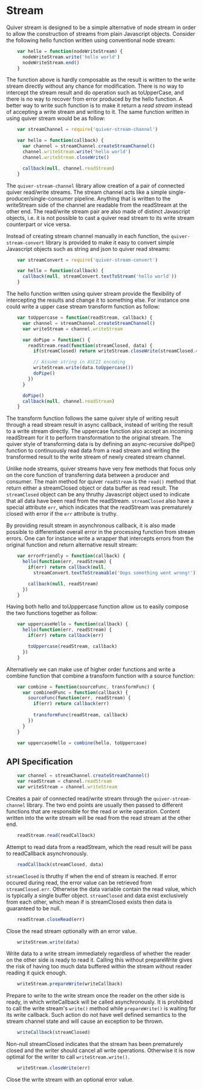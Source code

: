 
Stream
======

Quiver stream is designed to be a simple alternative of node stream in order to allow the construction of streams from plain Javascript objects. Consider the following hello function written using conventional node stream:

```javascript
    var hello = function(nodeWriteStream) {
      nodeWriteStream.write('hello world')
      nodeWriteStream.end()
    }
```

The function above is hardly composable as the result is written to the write stream directly without any chance for modification. There is no way to intercept the stream result and do operation such as toUpperCase, and there is no way to recover from error produced by the hello function. A better way to write such function is to make it return a _read stream_ instead of accepting a write stream and writing to it. The same function written in using quiver stream would be as follow:

```javascript
    var streamChannel = require('quiver-stream-channel')

    var hello = function(callback) {
      var channel = streamChannel.createStreamChannel()
      channel.writeStream.write('hello world')
      channel.writeStream.closeWrite()

      callback(null, channel.readStream)
    }
```

The `quiver-stream-channel` library allow creation of a pair of connected quiver read/write streams. The stream channel acts like a simple single-producer/single-consumer pipeline. Anything that is written to the writeStream side of the channel are readable from the readStream at the other end. The read/write stream pair are also made of distinct Javascript objects, i.e. it is not possible to cast a quiver read stream to its write stream counterpart or vice versa.

Instead of creating stream channel manually in each function, the `quiver-stream-convert` library is provided to make it easy to convert simple Javascript objects such as string and json to quiver read streams:

```javascript
    var streamConvert = require('quiver-stream-convert')

    var hello = function(callback) {
      callback(null, streamConvert.textToStream('hello world'))
    }
```

The hello function written using quiver stream provide the flexibility of intercepting the results and change it to something else. For instance one could write a upper case stream transform function as follow:

```javascript
    var toUppercase = function(readStream, callback) {
      var channel = streamChannel.createStreamChannel()
      var writeStream = channel.writeStream

      var doPipe = function() {
        readStream.read(function(streamClosed, data) {
          if(streamClosed) return writeStream.closeWrite(streamClosed.err)

          // Assume string in ASCII encoding
          writeStream.write(data.toUppercase())
          doPipe()
        })
      }

      doPipe()
      callback(null, channel.readStream)
    }
```

The transform function follows the same quiver style of writing result through a read stream result in async callback, instead of writing the result to a write stream directly. The uppercase function also accept an incoming readStream for it to perform transformation to the original stream. The quiver style of transforming data is by defining an async-recursive doPipe() function to continuously read data from a read stream and writing the transformed result to the write stream of newly created stream channel.

Unlike node streams, quiver streams have very few methods that focus only on the core function of transferring data between a producer and consumer. The main method for quiver `readStream` is the `read()` method that return either a streamClosed object or data buffer as read result. The `streamClosed` object can be any thruthy Javascript object used to indicate that all data have been read from the readStream. `streamClosed` also have a special attribute `err`, which indicates that the readStream was prematurely closed with error if the `err` attribute is truthy.

By providing result stream in asynchronous callback, it is also made possible to differentiate overall error in the processing function from stream errors. One can for instance write a wrapper that intercepts errors from the original function and return alternative result stream:

```javascript
    var errorFriendly = function(callback) {
      hello(function(err, readStream) {
        if(err) return callback(null, 
          streamConvert.textToStreamable('Oops something went wrong!'))

        callback(null, readStream)
      })
    }
```

Having both hello and toUpppercase function allow us to easily compose the two functions together as follow:

```javascript
    var uppercaseHello = function(callback) {
      hello(function(err, readStream) {
        if(err) return callback(err)

        toUppercase(readStream, callback)
      })
    }
```

Alternatively we can make use of higher order functions and write a combine function that combine a transform function with a source function:

```javascript
    var combine = function(sourceFunc, transformFunc) {
      var combinedFunc = function(callback) {
        sourceFunc(function(err, readStream) {
          if(err) return callback(err)
          
          transformFunc(readStream, callback)  
        })
      }
    }

    var uppercaseHello = combine(hello, toUppercase)
```


## API Specification

```javascript
    var channel = streamChannel.createStreamChannel()
    var readStream = channel.readStream
    var writeStream = channel.writeStream
```

Creates a pair of connected read/write stream through the `quiver-stream-channel` library. The two end points are usually then passed to different functions that are responsible for the read or write operation. Content written into the write stream will be read from the read stream at the other end.

```javascript
    readStream.read(readCallback)
```

Attempt to read data from a readStream, which the read result will be pass to readCallback asynchronously.

```javascript
    readCallback(streamClosed, data)
```

`streamClosed` is thruthy if when the end of stream is reached. If error occured during read, the error value can be retrieved from `streamClosed.err`. Otherwise the data variable contain the read value, which is typically a single buffer object. `streamClosed` and data exist exclusively from each other, which mean if is streamClosed exists then data is guaranteed to be null.

```javascript
    readStream.closeRead(err)
```

Close the read stream optionally with an error value.

```javascript
    writeStream.write(data)
```

Write data to a write stream immediately regardless of whether the reader on the other side is ready to read it. Calling this without prepareWrite gives the risk of having too much data buffered within the stream without reader reading it quick enough.

```javascript
    writeStream.prepareWrite(writeCallback)
```

Prepare to write to the write stream once the reader on the other side is ready, in which writeCallback will be called asynchronously. It is prohibited to call the write stream's `write()` method while `prepareWrite()` is waiting for its write callback. Such action do not have well defined semantics to the stream channel state and will cause an exception to be thrown.

```javascript
    writeCallback(streamClosed)
```

Non-null streamClosed indicates that the stream has been prematurely closed and the writer should cancel all write operations. Otherwise it is now optimal for the writer to call `writeStream.write()`.
 
```javascript
    writeStream.closeWrite(err)
```

Close the write stream with an optional error value.
